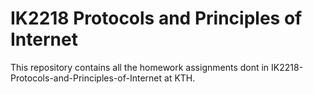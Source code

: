 # IK2218 Protocols and Principles of Internet

This repository contains all the homework assignments dont in IK2218-Protocols-and-Principles-of-Internet at KTH.
 
